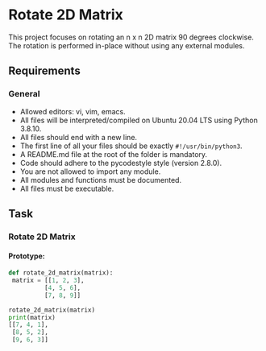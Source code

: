 # Rotate 2D Matrix

This project focuses on rotating an n x n 2D matrix 90 degrees clockwise. The rotation is performed in-place without using any external modules.

## Requirements

### General
- Allowed editors: vi, vim, emacs.
- All files will be interpreted/compiled on Ubuntu 20.04 LTS using Python 3.8.10.
- All files should end with a new line.
- The first line of all your files should be exactly `#!/usr/bin/python3`.
- A README.md file at the root of the folder is mandatory.
- Code should adhere to the pycodestyle style (version 2.8.0).
- You are not allowed to import any module.
- All modules and functions must be documented.
- All files must be executable.

## Task

### Rotate 2D Matrix

#### Prototype:
```python
def rotate_2d_matrix(matrix):
 matrix = [[1, 2, 3],
          [4, 5, 6],
          [7, 8, 9]]

rotate_2d_matrix(matrix)
print(matrix)
[[7, 4, 1],
 [8, 5, 2],
 [9, 6, 3]]

